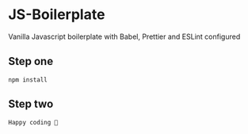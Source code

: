 # JS-Boilerplate

Vanilla Javascript boilerplate with Babel, Prettier and ESLint configured

## Step one

`npm install`

## Step two

`Happy coding 🙂`
